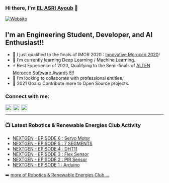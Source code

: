 ### Hi there, I'm [EL ASRI Ayoub][website] 👋

[![Website](https://img.shields.io/website?label=Lets_work_together&style=for-the-badge&url=https%3A%2F%2Fcodestackr.com)](https://www.linkedin.com/in/elasri-ayoub/)

## I'm an Engineering Student, Developer, and AI Enthusiast!!

- 🔭 I just qualified to the finals of IMOR 2020 : [Innovative Morocco 2020][IMOR]!
- 🌱 I’m currently learning Deep Learning / Machine Learning.
- ⚡ Best Experience of 2020, Qualifying to the Semi-finals of [ALTEN Morocco Software Awards 5!][AMSA]!
- 👯 I’m looking to collaborate with professional entities.
- 🥅 2021 Goals: Contribute more to Open Source projects.


### Connect with me:

[<img align="left" alt="codeSTACKr | YouTube" width="22px" src="https://cdn.jsdelivr.net/npm/simple-icons@v3/icons/youtube.svg" />][youtube]
[<img align="left" alt="codeSTACKr | Facebook" width="22px" src="https://cdn.jsdelivr.net/npm/simple-icons@v3/icons/facebook.svg" />][facebook]
[<img align="left" alt="codeSTACKr | LinkedIn" width="22px" src="https://cdn.jsdelivr.net/npm/simple-icons@v3/icons/linkedin.svg" />][linkedin]

<br />

---

### 📺 Latest Robotics & Renewable Energies Club Activity

<!-- YOUTUBE:START -->
- [NEXTGEN - EPISODE 6 : Servo Motor](https://www.facebook.com/crerensak/posts/1843648705791160?__cft__[0]=AZX66Q909Oll8U2qVSo-KWAdiZx87ktsMonMhp7I_nU0PE1FVqiZqNrCj0HuCLp7UkQ38JNsZL-tzKT9POiTta-r1k2lCP3r_qhzLFbubJB4nSIH5fFBBk2e8IhyYZbJV9e8cKWfICjrpr7Zrc7pprEdsMz-_hazn9nBxA7SosZFIzHSnGGIiRzJssKpgjdvncA&__tn__=%2CO%2CP-R)
- [NEXTGEN - EPISODE 5 : 7 SEGMENTS](https://www.facebook.com/crerensak/posts/1838381169651247?__cft__[0]=AZVyC4ICp3vDMb30XIx3TVIztyk8YuktFbq2TxtEeT5niqRG1yV6PoWVM9W5jmJ6h6Xgylj8-NwC79jho17pebre7Qg9QSdw2t1NLblb7ldGSD0gyyJwQeNI2kuwv2JyYOMrbWNCuis1RonZ_YJZ7EvUjJPdJHBC7OR3QD5bPgfuesHMDdRiP1pbS3PDD9xuRbw&__tn__=%2CO%2CP-R)
- [NEXTGEN - EPISODE 4 : DHT11](https://www.facebook.com/crerensak/posts/1832138073608890?__cft__[0]=AZU2IvDBDmRWbHc9pdFlItggr2Xr6U8C_D_egz_qpm7M0BFmLHPqCNR15JOOXWKqypHEWcdqIWUXut4x4zgH4q792A55jk6k2BHjkj2F-CuyWCfTt5yW5bG5wMxi1FLCQxejSHKQZqWlVJ8_1xvxv9F6fCZgT5lDUfAAH09jxBCiM_OLZjtcog1ahR0lttlYMmM&__tn__=%2CO%2CP-R)
- [NEXTGEN - EPISODE 3 : Flex Sensor](https://www.facebook.com/crerensak/posts/1821309328025098?__cft__[0]=AZX1yzdL9N_s81FcWASLwuP_ZnrAY8M5dUqDAKoKmxTXh5680E0uDhaSKZ6n0HVvCbJKvrUz1_SfEqoEG_TG07yVd9Yws2JYnOqKkhxTmugJHtNK6x8BsxMBFB4SqwWum6PEkRKBNVUn3rxKlSilyB7tz0Q8wXvUtEe4YJMiAKNIS-EHmdeY_LyIloetcIzNHWk&__tn__=%2CO%2CP-R)
- [NEXTGEN - EPISODE 2 : PIR Sensor](https://www.facebook.com/crerensak/posts/1815920338563997?__cft__[0]=AZXebcJNmySbHf2lSbZENE1hpoLyZHlajJu-o5OlcD8lcG-wCaCaizK1UQc4IXFrzwTY2Ar1ZbUKvjw3vJceuAxG8casGURX_Lb5th-ESejPvP6Lm5s6dgSUk4KmwJ-oQh2jSumQAGOSZjmDSARdNQHwulktEoSrK22aLtYzcrWeVXnQTHL0zM1HnE9QCVzbjRM&__tn__=%2CO%2CP-R)
- [NEXTGEN - EPISODE 1 : Arduino ](https://www.facebook.com/crerensak/posts/1809852939170737?__cft__[0]=AZXaW6jpinbCGE5EFsikPHSGzM8UGkgqSL-CxR0SqfGwKGl4pnFsoEMAUs0cU1HuUjlWVqFdtJ8QDGgvrkwvy6NGdAFwTmYUMtjH3r5IQ5jTj6lSg4VZJPtSvzoCC4LRKaOwM7IFSs4vpPd5m_GxATqfO3lXO5Sj9Y50xmyc9X7w8cemPtd3sLj5WFYQaZIk2uw&__tn__=%2CO%2CP-R)
<!-- YOUTUBE:END -->

➡️ [more of Robotics & Renewable Energies Club ...](https://www.facebook.com/crerensak)

[website]: https://github.com/ElasriAyoub
[IMOR]: https://media-exp1.licdn.com/dms/image/C4D2DAQHv0tEnqEO1EA/profile-treasury-image-shrink_1920_1920/0/1608895432171?e=1615158000&v=beta&t=5SDv2cE0416ipJal6aYrPwwV-h_9zrmfG_PlYnQujrg
[AMSA]: https://www.linkedin.com/feed/update/urn:li:activity:6746453931792064512/
[facebook]: https://www.facebook.com/ayoub.elasri.5648
[youtube]: https://www.youtube.com/channel/UCWxWJZxB_oKPCt_odGQmqkg
[linkedin]: https://www.linkedin.com/in/elasri-ayoub/


